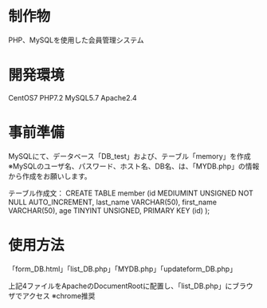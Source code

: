 # 制作物
PHP、MySQLを使用した会員管理システム

# 開発環境
CentOS7 PHP7.2 MySQL5.7 Apache2.4

# 事前準備
MySQLにて、データベース「DB_test」および、テーブル「memory」を作成
※MySQLのユーザ名、パスワード、ホスト名、DB名、は、「MYDB.php」の情報から作成をお願いします。

テーブル作成文：
CREATE TABLE member (id MEDIUMINT UNSIGNED NOT NULL AUTO_INCREMENT, last_name VARCHAR(50), first_name VARCHAR(50), age TINYINT UNSIGNED, PRIMARY KEY (id) );

# 使用方法
「form_DB.html」「list_DB.php」「MYDB.php」「updateform_DB.php」

上記4ファイルをApacheのDocumentRootに配置し、「list_DB.php」にブラウザでアクセス ※chrome推奨
